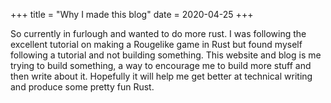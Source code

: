 +++
title = "Why I made this blog"
date = 2020-04-25
+++

So currently in furlough and wanted to do more rust. I was following the excellent tutorial on making a Rougelike game in Rust but found myself following a tutorial and not building something. This website and blog is me trying to build something, a way to encourage me to build more stuff and then write about it. Hopefully it will help me get better at technical writing and produce some pretty fun Rust.